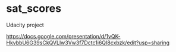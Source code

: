 # sat_scores
Udacity project

https://docs.google.com/presentation/d/1vQK-HkvbbU6G39sCkQVLlw3Vw3f7Dctc1i6QI8cxbzk/edit?usp=sharing
